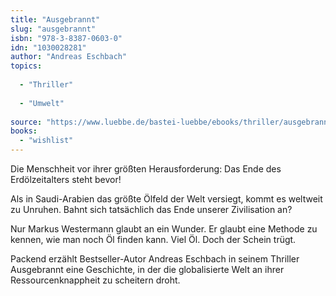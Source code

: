 ```yaml
---
title: "Ausgebrannt"
slug: "ausgebrannt"
isbn: "978-3-8387-0603-0"
idn: "1030028281"
author: "Andreas Eschbach"
topics:
  
  - "Thriller"
    
  - "Umwelt"
    
source: "https://www.luebbe.de/bastei-luebbe/ebooks/thriller/ausgebrannt/id_3050586"
books: 
  - "wishlist"
---
```

Die Menschheit vor ihrer größten Herausforderung: Das Ende des Erdölzeitalters 
steht bevor!

Als in Saudi-Arabien das größte Ölfeld der Welt versiegt, kommt es weltweit zu 
Unruhen. Bahnt sich tatsächlich das Ende unserer Zivilisation an?

Nur Markus Westermann glaubt an ein Wunder. Er glaubt eine Methode zu kennen, 
wie man noch Öl finden kann. Viel Öl. Doch der Schein trügt.

Packend erzählt Bestseller-Autor Andreas Eschbach in seinem Thriller 
Ausgebrannt eine Geschichte, in der die globalisierte Welt an ihrer 
Ressourcenknappheit zu scheitern droht.